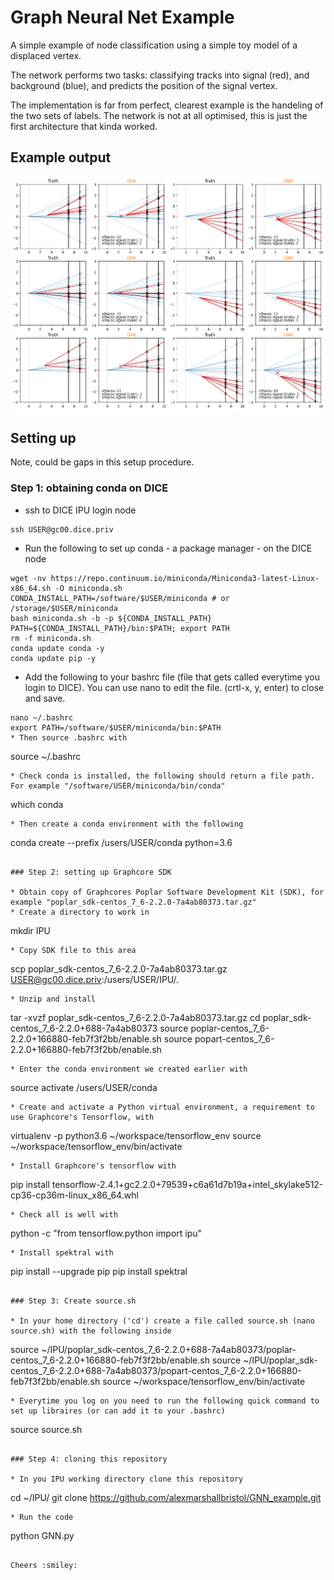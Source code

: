 # Graph Neural Net Example

A simple example of node classification using a simple toy model of a displaced vertex.

The network performs two tasks: classifying tracks into signal (red), and background (blue), and predicts the position of the signal vertex.

The implementation is far from perfect, clearest example is the handeling of the two sets of labels. The network is not at all optimised, this is just the first architecture that kinda worked.

## Example output

![plot](example/example.png)


## Setting up

Note, could be gaps in this setup procedure. 

### Step 1: obtaining conda on DICE

* ssh to DICE IPU login node
```
ssh USER@gc00.dice.priv
```
* Run the following to set up conda - a package manager - on the DICE node
```
wget -nv https://repo.continuum.io/miniconda/Miniconda3-latest-Linux-x86_64.sh -O miniconda.sh
CONDA_INSTALL_PATH=/software/$USER/miniconda # or /storage/$USER/miniconda
bash miniconda.sh -b -p ${CONDA_INSTALL_PATH}
PATH=${CONDA_INSTALL_PATH}/bin:$PATH; export PATH
rm -f miniconda.sh
conda update conda -y
conda update pip -y
```
* Add the following to your bashrc file (file that gets called everytime you login to DICE). You can use nano to edit the file. (crtl-x, y, enter) to close and save.
```
nano ~/.bashrc
export PATH=/software/$USER/miniconda/bin:$PATH
* Then source .bashrc with
```
source ~/.bashrc
```
* Check conda is installed, the following should return a file path. For example "/software/USER/miniconda/bin/conda"
```
which conda
```
* Then create a conda environment with the following
```
conda create --prefix /users/USER/conda python=3.6
```

### Step 2: setting up Graphcore SDK

* Obtain copy of Graphcores Poplar Software Development Kit (SDK), for example "poplar_sdk-centos_7_6-2.2.0-7a4ab80373.tar.gz"
* Create a directory to work in
```
mkdir IPU
```
* Copy SDK file to this area
```
scp poplar_sdk-centos_7_6-2.2.0-7a4ab80373.tar.gz USER@gc00.dice.priv:/users/USER/IPU/.
```
* Unzip and install 
```
tar -xvzf poplar_sdk-centos_7_6-2.2.0-7a4ab80373.tar.gz
cd poplar_sdk-centos_7_6-2.2.0+688-7a4ab80373
source poplar-centos_7_6-2.2.0+166880-feb7f3f2bb/enable.sh
source popart-centos_7_6-2.2.0+166880-feb7f3f2bb/enable.sh
```
* Enter the conda environment we created earlier with
```
source activate /users/USER/conda
```
* Create and activate a Python virtual environment, a requirement to use Graphcore's Tensorflow, with
```
virtualenv -p python3.6 ~/workspace/tensorflow_env
source ~/workspace/tensorflow_env/bin/activate
```
* Install Graphcore's tensorflow with
```
pip install tensorflow-2.4.1+gc2.2.0+79539+c6a61d7b19a+intel_skylake512-cp36-cp36m-linux_x86_64.whl
```
* Check all is well with 
```
python -c "from tensorflow.python import ipu"
```
* Install spektral with 
```
pip install --upgrade pip
pip install spektral
```

### Step 3: Create source.sh 

* In your home directory ('cd') create a file called source.sh (nano source.sh) with the following inside
```
source ~/IPU/poplar_sdk-centos_7_6-2.2.0+688-7a4ab80373/poplar-centos_7_6-2.2.0+166880-feb7f3f2bb/enable.sh
source ~/IPU/poplar_sdk-centos_7_6-2.2.0+688-7a4ab80373/popart-centos_7_6-2.2.0+166880-feb7f3f2bb/enable.sh
source ~/workspace/tensorflow_env/bin/activate
```
* Everytime you log on you need to run the following quick command to set up libraires (or can add it to your .bashrc)
```
source source.sh
```

### Step 4: cloning this repository

* In you IPU working directory clone this repository
```
cd ~/IPU/
git clone https://github.com/alexmarshallbristol/GNN_example.git
```
* Run the code
```
python GNN.py
```

Cheers :smiley:














